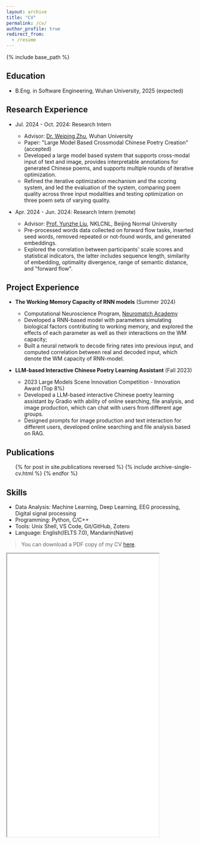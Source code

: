 ```yaml
---
layout: archive
title: "CV"
permalink: /cv/
author_profile: true
redirect_from:
  - /resume
---
```


{% include base_path %}


## Education
<!-- * Ph.D in Version Control Theory, GitHub University, 2018 (expected)
* M.S. in Jekyll, GitHub University, 2014 -->
* B.Eng. in Software Engineering, Wuhan University, 2025 (expected)

## Research Experience

- Jul. 2024 - Oct. 2024: Research Intern 
  - Advisor: [Dr. Weiping Zhu](https://cs.whu.edu.cn/info/1019/2920.htm), Wuhan University
  - Paper: "Large Model Based Crossmodal Chinese Poetry Creation" (accepted)
  - Developed a large model based system that supports cross-modal input of text and image, provides interpretable annotations for generated Chinese poems, and supports multiple rounds of iterative optimization.
  - Refined the iterative optimization mechanism and the scoring system, and led the evaluation of the system, comparing poem quality across three input modalities and testing optimization on three poem sets of varying quality.

- Apr. 2024 - Jun. 2024: Research Intern (remote)
  - Advisor: [Prof. Yunzhe Liu](https://brain.bnu.edu.cn/kytd/jsyjy/Ljs/18e25c12984e48eb966932924b9b76c7.htm), NKLCNL, Beijing Normal University
  - Pre-processed words data collected on forward flow tasks, inserted seed words, removed repeated or not-found words, and generated embeddings.
  - Explored the correlation between participants' scale scores and statistical indicators, the latter includes sequence length, similarity of embedding, optimality divergence, range of semantic distance, and "forward flow".

  <!-- - Pre-processed words data on forward flow tasks, generated embeddings, and explored correlation between participants’ scale scores and statistical indicators, the latter includes sequence length, similarity of embedding, optimality divergence, range of semantic distance, and "forward flow" -->

<!-- * Summer 2015: Research Assistant
  * Github University
  * Duties included: Tagging issues
  * Supervisor: Professor Git -->
  
## Project Experience

- **The Working Memory Capacity of RNN models**  (Summer 2024)
  - Computational Neuroscience Program, [Neuromatch Academy](https://neuromatch.io)
  - Developed a RNN-based model with parameters simulating biological factors contributing to working memory, and explored the effects of each parameter as well as their interactions on the WM capacity;
  - Built a neural network to decode firing rates into previous input, and computed correlation between real and decoded input, which denote the WM capacity of RNN-model.
  <!-- - Developed a RNN-based model with parameters simulating biological factors contributing to working memory, and investigate the effects of each parameter as well as their interactions on the WM capacity. -->

- **LLM-based Interactive Chinese Poetry Learning Assistant** (Fall 2023)
  - 2023 Large Models Scene Innovation Competition - Innovation Award (Top 8%) 
  - Developed a LLM-based interactive Chinese poetry learning assistant by Gradio with ability of online searching, file analysis, and image production, which can chat with users from different age groups.
  - Designed prompts for image production and text interaction for different users, developed online searching and file analysis based on RAG.
  <!-- - Designed prompts for image production as well as text interaction for different users, integrated them into program with Langchain based on API of SparkDesk;
  - Developed modules for online searching and file uploading based on RAG, including data indexing, query formulation, retrieval, data integration and response generation;
  - Developed web interface based on Gradio, including history records, theme selection, mode switching and file uploading. -->

  <!-- - Built a network to decode firing rates into previous input, use the correlation between real and decoded input to denote the WM capacity of RNN-model; -->

## Publications
  <!-- <i>* Equal authorship</i> -->
  <ul>{% for post in site.publications reversed %}
    {% include archive-single-cv.html %}
  {% endfor %}
  </ul>

## Skills
- Data Analysis: Machine Learning, Deep Learning, EEG processing, Digital signal processing
- Programming: Python, C/C++
- Tools: Unix Shell, VS Code, Git/GitHub, Zotero
- Language: English(IELTS 7.0), Mandarin(Native)


> You can download a PDF copy of my CV [here]({{base_path}}/files/CV_ZhidongZhang.pdf).

<iframe src="{{base_path}}/files/CV_ZhidongZhang.pdf" width="80%" height="750px"></iframe>
<!-- <embed src="{{base_path}}/files/CV_ZhidongZhang.pdf" type="application/pdf" width="70%" height="500px"> -->


<!-- ![CV_ZhidongZhang]({{base_path}}/files/CV_ZhidongZhang.pdf) -->


<!-- Talks
======
  <ul>{% for post in site.talks reversed %}
    {% include archive-single-talk-cv.html  %}
  {% endfor %}</ul>
  
Teaching
======
  <ul>{% for post in site.teaching reversed %}
    {% include archive-single-cv.html %}
  {% endfor %}</ul>
  
Service and leadership
======
* Currently signed in to 43 different slack teams -->
